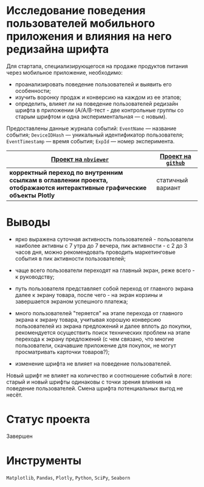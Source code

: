 # Исследование поведения пользователей мобильного приложения и влияния на него редизайна шрифта

Для стартапа, специализирующегося на продаже продуктов питания через мобильное приложение, необходимо:

- проанализировать поведение пользователей и выявить его особенности;
- изучить воронку продаж и конверсию на каждом из ее этапов;
- определить, влияет ли на поведение пользователей редизайн шрифта в приложении (A/A/B-тест - две контрольные группы со старым шрифтом и одна экспериментальная — с новым).

Предоставлены данные журнала событий:
`EventName` — название события;
`DeviceIDHash` — уникальный идентификатор пользователя;
`EventTimestamp` — время события;
`ExpId` — номер эксперимента.

| **[Проект на `nbviewer`](https://nbviewer.org/github/anapon-DA/projects/blob/d61903e876e19956409612cf1ece5286a6854feb/App%20Redesign%20AAB-testing/AAB-test-app-redesign.ipynb)** | [Проект на `github`](https://github.com/anapon-DA/projects/blob/main/App%20Redesign%20AAB-testing/AAB-test-app-redesign.ipynb) |
| --- | --- |
| **корректный переход по внутренним ссылкам в оглавлении проекта, отображаются интерактивные графические объекты Plotly** | статичный вариант |

# Выводы

- ярко выражена суточная активность пользователей - пользователи наиболее активны с 7 утра до 7 вечера, пик активности - с 2 до 3 часов дня, можно рекомендовать проводить маркетинговые события в пик активности пользователей;

- чаще всего пользователи переходят на главный экран, реже всего - к руководству;

- путь пользователя представляет собой переход от главного экрана далее к экрану товара, после чего - на экран корзины и завершается экраном успешного платежа;

- много пользователей "теряется" на этапе перехода от главного экрана к экрану товара, учитывая хорошую конверсию пользователей из экрана предложений и далее вплоть до покупки, рекомендуется осуществить поиск технических проблем на этапе перехода к экрану предложений (с чем связано, что многие пользователи, скачавшие приложение для покупок, не могут просматривать карточки товаров?);

- изменение шрифта не влияет на поведение пользователей.

Новый шрифт не влияет на количество и соотношение событий в логе: старый и новый шрифты одинаковы с точки зрения влияния на поведение пользователей. Смена шрифта потенциальных выгод не несёт.

# Статус проекта

Завершен

# Инструменты

`Matplotlib`, `Pandas`, `Plotly`, `Python`, `SciPy`, `Seaborn`